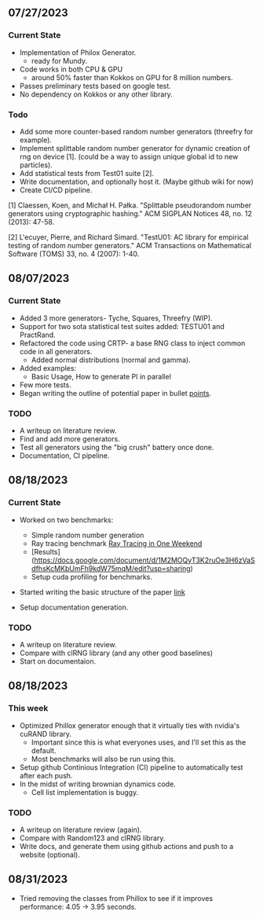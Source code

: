 ## 07/27/2023

### Current State
+ Implementation of Philox Generator.
    + ready for Mundy.
+ Code works in both CPU & GPU
    + around 50% faster than Kokkos on GPU for 8 million numbers.
+ Passes preliminary tests based on google test.
+ No dependency on Kokkos or any other library.

### Todo
+ Add some more counter-based random number generators (threefry for example).
+ Implement splittable random number generator for dynamic creation of rng on device [1]. (could be a way to assign unique global id to new particles).
+ Add statistical tests from Test01 suite [2]. 
+ Write documentation, and optionally host it. (Maybe github wiki for now)
+ Create CI/CD pipeline.



[1] Claessen, Koen, and Michał H. Pałka. "Splittable pseudorandom number generators using cryptographic hashing." ACM SIGPLAN Notices 48, no. 12 (2013): 47-58.

[2] L'ecuyer, Pierre, and Richard Simard. "TestU01: AC library for empirical testing of random number generators." ACM Transactions on Mathematical Software (TOMS) 33, no. 4 (2007): 1-40.


## 08/07/2023

### Current State
+ Added 3 more generators- Tyche, Squares, Threefry (WIP).
+ Support for two sota statistical test suites added: TESTU01 and PractRand.
+ Refactored the code using CRTP- a base RNG class to inject common code in all generators.
    + Added normal distributions (normal and gamma).
+ Added examples:
    + Basic Usage, How to generate PI in parallel
+ Few more tests. 
+ Began writing the outline of potential paper in bullet [points](https://docs.google.com/document/d/e/2PACX-1vQBQjIKm9oG2mufLpKI5uZOLZ7cLiEGABTQ4hC8LNSjYd-0e_9EIH4ftEDlammmbo-pHtJYgZ8orBNq/pub). 

### TODO
+ A writeup on literature review.
+ Find and add more generators.  
+ Test all generators using the "big crush" battery once done.
+ Documentation, CI pipeline.


## 08/18/2023

### Current State
+ Worked on two benchmarks:
    + Simple random number generation
    + Ray tracing benchmark [Ray Tracing in One Weekend](https://github.com/Shihab-Shahriar/raytracinginoneweekendincuda.git)
    + [Results] (https://docs.google.com/document/d/1M2MOQyT3K2ruOe3H6zVaSdfhsKcMKbUmFh9kdW75mqM/edit?usp=sharing)
    + Setup cuda profiling for benchmarks.

+ Started writing the basic structure of the paper [link](https://docs.google.com/document/d/1M2MOQyT3K2ruOe3H6zVaSdfhsKcMKbUmFh9kdW75mqM/edit?usp=sharing)
+ Setup documentation generation.

### TODO
+ A writeup on literature review.
+ Compare with clRNG library (and any other good baselines)
+ Start on documentaion. 

## 08/18/2023

### This week
+ Optimized Phillox generator enough that it virtually ties with nvidia's cuRAND library.
    + Important since this is what everyones uses, and I'll set this as the default.
    + Most benchmarks will also be run using this.
+ Setup github Continious Integration (CI) pipeline to automatically test after each push.
+ In the midst of writing brownian dynamics code.
    + Cell list implementation is buggy.


### TODO
+ A writeup on literature review (again).
+ Compare with Random123 and clRNG library.
+ Write docs, and generate them using github actions and push to a website (optional).


## 08/31/2023
+ Tried removing the classes from Phillox to see if it improves performance: 4.05 -> 3.95 seconds.